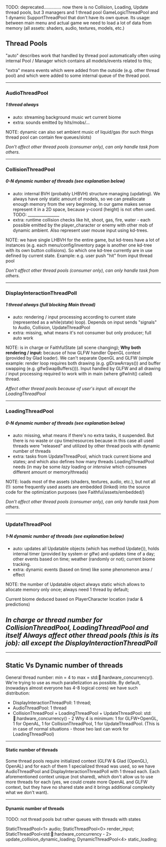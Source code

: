 TODO: deprecated..............
now there is no Collision, Loading, Update thread pools, but 3 managers and
1 thread pool GameLogicThreadPool and 1 dynamic SupportThreadPool that don't
have its own queue. Its usage: between main menu and actual game we need to load
a lot of data from memory (all assets: shaders, audio, textures, models, etc.)

## Thread Pools
"auto" describes work that handled by thread pool automatically often
using internal Pool / Manager which contains all models/events related to this;

"extra" means events which were added from the outside (e.g. other thread pool)
and which were added to some internal queue of the thread pool.

___
### AudioThreadPool
##### 1 thread always
- auto: streaming background music wrt current biome
- extra: sounds emitted by hits/mobs/...

NOTE: dynamic can also set ambient music of liquid/gas (for such things thread
pool can contain few queues/slots)

*Don't affect other thread pools (consumer only), can only handle task from others.*
___
### CollisionThreadPool
##### 0-N dynamic number of threads (see explanation below)
- auto: internal BVH (probably LHBVH) structure managing (updating). We always
have only static amount of models, so we can preallocate enough memory from
the very beginning. In our game makes sense represent it in a 2D space, because
y-coord (height) is not often used. TODO: ________________
- extra: runtime collision checks like hit, shoot, gas, fire, water - each
possible emitted by the player_character or enemy with other mob of dynamic
ambient. Also represent user mouse input using kd-trees.

NOTE: we have single LHBVH for the entire game, but kd-trees have a lot of
instances (e.g. each menu/config/inventory page is another one kd-tree with
its own button collisions). So which one kd-tree currently are in use defined
by current state. Example: e.g. user push "hit" from input thread pool

*Don't affect other thread pools (consumer only), can only handle task from others.*
___
### DisplayInteractionThreadPoll
##### 1 thread always (full blocking Main thread)
- auto: rendering / input processing according to current state (represented
as a while(state) loop). Depends on input sends "signals" to Audio, Collision,
UpdateThreadPool
- extra: missing, what means it's not consumer but only producer; full auto work

NOTE: is in charge or FaithfulState (all scene changing);
**Why both rendering / input:** because of how GLFW handler OpenGL context
(provided by Glad loader). We can't separate OpenGL and GLFW (simple example:
render loop requires both drawing (e.g. glDrawArrays()) and buffer swapping
(e.g. glfwSwapBuffers())). Input handled by GLFW and all drawing / input processing 
required to work with in main (where glfwInit() called) thread.

*Affect other thread pools because of user's input: all except the LoadingThreadPool*
___
### LoadingThreadPool
##### 0-N dynamic number of threads (see explanation below)
- auto: missing, what means if there's no extra tasks, it suspended.
But there is no waste or cpu time/resources because in this case all used threads
were "released" and utilized by other thread pools with dynamic number of threads
- extra: tasks from UpdateThreadPool, which track current biome and states; and
which also defines how many threads LoadingThreadPool needs (in may be some
_lazy_ loading or _intensive_ which consumes different amount or memory/threads)

NOTE: loads most of the assets (shaders, textures, audio, etc.), but not all (!):
some frequently used assets are embedded (linked) into the source code for
the optimization purposes (see Faithful/assets/embedded/)

*Don't affect other thread pools (consumer only), can only handle task from others.*
___
### UpdateThreadPool
##### 1-N dynamic number of threads (see explanation below)
- auto: updates all Updatable objects (which has method Update()), holds internal
timer (provided by system or glfw) and updates time of a day; other events based
on time; weather (randomly or not); current biome tracking.
- extra: dynamic events (based on time) like some phenomenon area / effect

NOTE: the number of Updatable object always static which allows to allocate
memory only once; always need 1 thread by default;

Current biome deduced based on PlayerCharacter location (radar & predictions)

*In charge or thread number for CollisionThreadPool, LoadingThreadPool and itself*
*Always affect other thread pools (this is its job): all except the DisplayInteractionThreadPoll*
---
---
## Static Vs Dynamic number of threads
General thread number: min = 4 to max = std::thread::hardware_concurrency().
We're trying to use as much parallelization as possible. By default,
(nowadays almost everyone has 4-8 logical cores) we have such distribution:
- DisplayInteractionThreadPoll: 1 thread;
- AudioThreadPool: 1 thread
- CollisionThreadPool + LoadingThreadPool + UpdateThreadPool: std::thread::hardware_concurrency() - 2
Why 4 is minimum: 1 for GLFW+OpenGL, 1 for OpenAL, 1 for CollisionThreadPool,
1 for UpdateThreadPool. (This is in case of normal situations - those two last
can work for LoadingThreadPool)
___
#### Static number of threads
Some thread pools require initialized context (GLFW & Glad (OpenGL), OpenAL)
and for each of them 1 specialized thread was used, so we have
AudioThreadPool and DisplayInteractionThreadPoll with 1 thread each.
Each aforementioned context unique (not shared), which don't allow us to use
more threads for each (yes, we could create more OpenAL and GLFW context, but
they have no shared state and it brings additional complexity what we don't want).
___
#### Dynamic number of threads
TODO: not thread pools but rather queues with threads with states

StaticThreadPool<1> audio;
StaticThreadPool<0> render_input;
StaticThreadPool<std::thread::hardware_concurrency - 2> update_collision_dynamic_loading;
DynamicThreadPool<4> static_loading;
